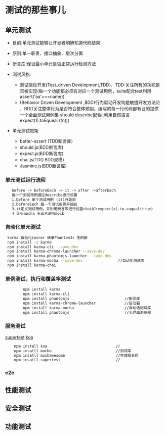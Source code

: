 # 测试的那些事儿

## 单元测试

- 目的:单元测试能够让开发者明确知道代码结果
- 原则:单一职责、接口抽象、层次分离
- 断言库:保证最小单元是否正常运行检测方法
  
- 测试风格:
  - 测试驱动开发(Test_driven Development,TDD)、TDD:关注所有的功能是否被实现(每一个功能都必须有对应一个测试用例，suite配合test利用assert('aa'===name))
  - (Behavior Driven Development ,BDD)行为驱动开发均是敏捷开发方法论 ，BDD关注整体行为是否符合整体预期，编写的每一行代码都有目的提供一个全面测试用例集 should describe配合it利用自然语言expect(1).toEqueal (fn())
- 单元测试框架
  - better-assert (TDD断言库)
  - should.js(BDD断言库)
  - expect.js(BDD断言库)
  - chai.js(TDD BDD双模)
  - Jasmine.js(BDD断言库)

### 单元测试运行流程

```md
   before -> beforeEach -> it -> after ->afterEach
   每一个测试用例通过describe进行设置
   1.before 单个测试用例 (it)开始前
   2.beforeEach 每一个测试用例开始前
   3.it定义测试用例，并利用断言库进行设置chai如:expect(x).to.eaqual(true)
   4 异步mocha 专业术语叫mock
```

### 自动化单元测试

```sh
 karma 自动化runner 继承PhantomJs 无刷新
 npm install -g karma
 npm install karma-cli --save-dev
 npm install karma-chrome-launcher --save-dev
 npm install karma-phantomjs-launcher --save-dev
 npm install karma-mocha --save-dev                //自动化测试库
 npm install karma-chai
```

### 单例测试，执行和覆盖率测试

```sh
        npm install karma
        npm install karma-cli
        npm install phantomjs                         //断言库
        npm install karma-chrome-launcher             //启动器
        npm install karma-mocha                       //自动话测试库
        npm install phantomjs                         //无界面浏览器
```

### 服务测试

[supertest](https://github.com/visionmedia/supertest)
[koa](https://koa.bootcss.com/)

```sh
    npm install koa                               //
    npm insatll mocha                             //测试库
    npm insatll mochawesome                       //生成报表的
    npm insatll supertest                         //
```

### e2e

## 性能测试

## 安全测试

## 功能测试
